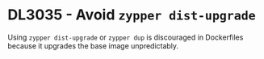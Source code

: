 # DL3035 - Avoid `zypper dist-upgrade`

Using `zypper dist-upgrade` or `zypper dup` is discouraged in Dockerfiles because it upgrades the base image unpredictably.
